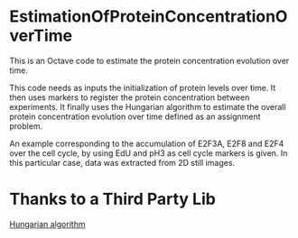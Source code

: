 # EstimationOfProteinConcentrationOverTime

This is an Octave code to estimate the protein concentration evolution over time.

This code needs as inputs the initialization of protein levels over time. It then uses markers to register the protein concentration between experiments. It finally uses the Hungarian algorithm to estimate the overall protein concentration evolution over time defined as an assignment problem.

An example corresponding to the accumulation of E2F3A, E2F8 and E2F4 over the cell cycle, by using EdU and pH3 as cell cycle markers is given. In this particular case, data was extracted from 2D still images.

# Thanks to a Third Party Lib

[Hungarian algorithm](http://www.cad.zju.edu.cn/home/dengcai/Data/code/hungarian.m)
